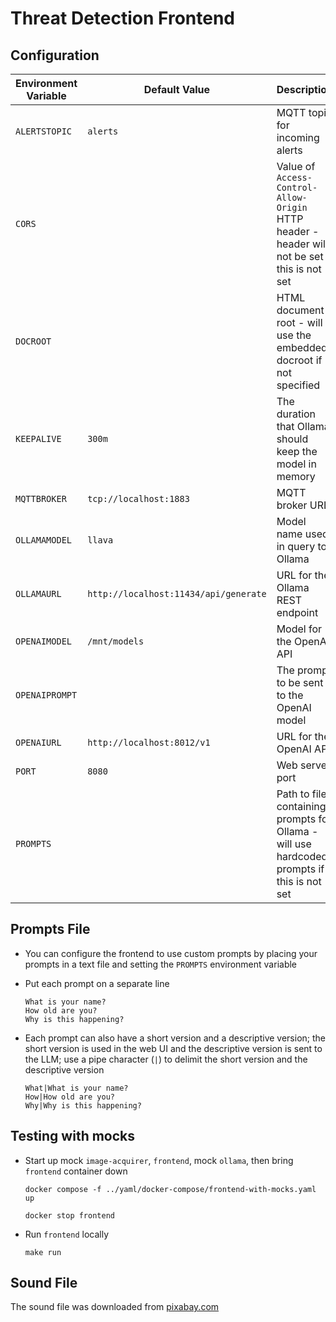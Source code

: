 # Threat Detection Frontend

## Configuration

|Environment Variable|Default Value|Description|
|---|---|---|
|`ALERTSTOPIC`|`alerts`|MQTT topic for incoming alerts|
`CORS`||Value of `Access-Control-Allow-Origin` HTTP header - header will not be set if this is not set|
|`DOCROOT`||HTML document root - will use the embedded docroot if not specified|
|`KEEPALIVE`|`300m`|The duration that Ollama should keep the model in memory|
|`MQTTBROKER`|`tcp://localhost:1883`|MQTT broker URL|
|`OLLAMAMODEL`|`llava`|Model name used in query to Ollama|
|`OLLAMAURL`|`http://localhost:11434/api/generate`|URL for the Ollama REST endpoint|
|`OPENAIMODEL`|`/mnt/models`|Model for the OpenAI API|
|`OPENAIPROMPT`||The prompt to be sent to the OpenAI model|
|`OPENAIURL`|`http://localhost:8012/v1`|URL for the OpenAI API|
|`PORT`|`8080`|Web server port|
|`PROMPTS`||Path to file containing prompts for Ollama - will use hardcoded prompts if this is not set|


## Prompts File

*   You can configure the frontend to use custom prompts by placing your prompts in a text file and setting the `PROMPTS` environment variable

*   Put each prompt on a separate line

		What is your name?
		How old are you?
		Why is this happening?

*   Each prompt can also have a short version and a descriptive version; the short version is used in the web UI and the descriptive version is sent to the LLM; use a pipe character (`|`) to delimit the short version and the descriptive version

		What|What is your name?
		How|How old are you?
		Why|Why is this happening?


## Testing with mocks

*   Start up mock `image-acquirer`, `frontend`, mock `ollama`, then bring `frontend` container down

		docker compose -f ../yaml/docker-compose/frontend-with-mocks.yaml up

		docker stop frontend

*   Run `frontend` locally

		make run


## Sound File

The sound file was downloaded from [pixabay.com](https://pixabay.com/service/terms/)
